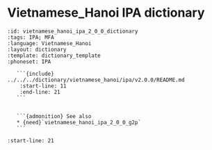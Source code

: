 
# Vietnamese_Hanoi IPA dictionary

``````{dictionary} Vietnamese_Hanoi IPA dictionary
:id: vietnamese_hanoi_ipa_2_0_0_dictionary
:tags: IPA; MFA
:language: Vietnamese_Hanoi
:layout: dictionary
:template: dictionary_template
:phoneset: IPA

   ```{include} ../../../dictionary/vietnamese_hanoi/ipa/v2.0.0/README.md
    :start-line: 11
    :end-line: 21
   ```


   ```{admonition} See also
   * {need}`vietnamese_hanoi_ipa_2_0_0_g2p`
   ```

``````

```{include} ../../../dictionary/vietnamese_hanoi/ipa/v2.0.0/README.md
:start-line: 21
```
